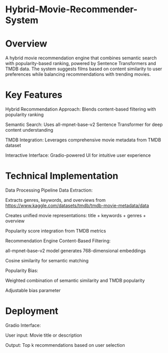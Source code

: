 # Hybrid-Movie-Recommender-System
# Overview
A hybrid movie recommendation engine that combines semantic search with popularity-based ranking, powered by Sentence Transformers and TMDB data. The system suggests films based on content similarity to user preferences while balancing recommendations with trending movies.

# Key Features
Hybrid Recommendation Approach: Blends content-based filtering with popularity ranking

Semantic Search: Uses all-mpnet-base-v2 Sentence Transformer for deep content understanding

TMDB Integration: Leverages comprehensive movie metadata from TMDB dataset

Interactive Interface: Gradio-powered UI for intuitive user experience

# Technical Implementation
  Data Processing Pipeline
  Data Extraction:
  
  Extracts genres, keywords, and overviews from https://www.kaggle.com/datasets/tmdb/tmdb-movie-metadata/data 
  
  Creates unified movie representations: title + keywords + genres + overview

  Popularity score integration from TMDB metrics

  Recommendation Engine
  Content-Based Filtering:
  
  all-mpnet-base-v2 model generates 768-dimensional embeddings
  
  Cosine similarity for semantic matching

Popularity Bias:

  Weighted combination of semantic similarity and TMDB popularity
  
  Adjustable bias parameter

# Deployment
Gradio Interface:

User input: Movie title or description

Output: Top k recommendations based on user selection
